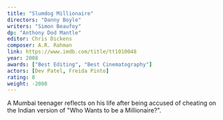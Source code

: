 ```yaml
---
title: "Slumdog Millionaire"
directors: "Danny Boyle"
writers: "Simon Beaufoy"
dp: "Anthony Dod Mantle"
editor: Chris Dickens 
composer: A.R. Rahman 
link: https://www.imdb.com/title/tt1010048
year: 2008
awards: ["Best Editing", "Best Cinematography"]
actors: [Dev Patel, Freida Pinto]
rating: 8
weight: -2008
---
```

A Mumbai teenager reflects on his life after being accused of cheating on the Indian version of "Who Wants to be a Millionaire?". 